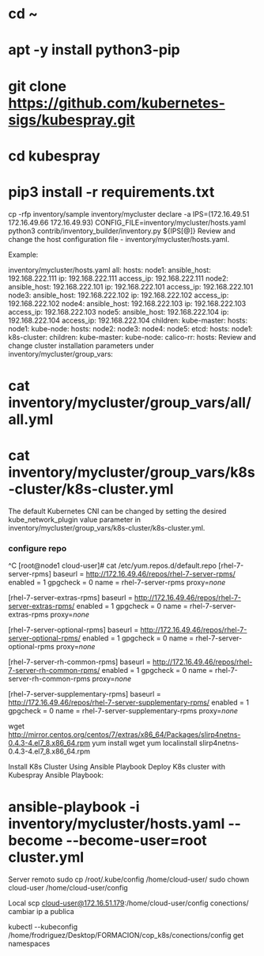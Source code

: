 # cd ~
# apt -y install python3-pip
# git clone https://github.com/kubernetes-sigs/kubespray.git
# cd kubespray
# pip3 install -r requirements.txt
cp -rfp inventory/sample inventory/mycluster
declare -a IPS=(172.16.49.51 172.16.49.66  172.16.49.93)
CONFIG_FILE=inventory/mycluster/hosts.yaml python3 contrib/inventory_builder/inventory.py ${IPS[@]}
Review and change the host configuration file - inventory/mycluster/hosts.yaml.

Example:

inventory/mycluster/hosts.yaml
all:
  hosts:
    node1:
      ansible_host: 192.168.222.111
      ip: 192.168.222.111
      access_ip: 192.168.222.111
    node2:
      ansible_host: 192.168.222.101
      ip: 192.168.222.101
      access_ip: 192.168.222.101
    node3:
      ansible_host: 192.168.222.102
      ip: 192.168.222.102
      access_ip: 192.168.222.102
    node4:
      ansible_host: 192.168.222.103
      ip: 192.168.222.103
      access_ip: 192.168.222.103
    node5:
      ansible_host: 192.168.222.104
      ip: 192.168.222.104
      access_ip: 192.168.222.104
  children:
    kube-master:
      hosts:
        node1:
    kube-node:
      hosts:
        node2:
        node3:
        node4:
        node5:
    etcd:
      hosts:
        node1:
    k8s-cluster:
      children:
        kube-master:
        kube-node:
    calico-rr:
      hosts:
Review and change cluster installation parameters under inventory/mycluster/group_vars:

# cat inventory/mycluster/group_vars/all/all.yml
# cat inventory/mycluster/group_vars/k8s-cluster/k8s-cluster.yml
The default Kubernetes CNI can be changed by setting the desired kube_network_plugin value parameter in inventory/mycluster/group_vars/k8s-cluster/k8s-cluster.yml.


### configure repo

^C
[root@node1 cloud-user]# cat /etc/yum.repos.d/default.repo 
[rhel-7-server-rpms]
baseurl = http://172.16.49.46/repos/rhel-7-server-rpms/
enabled = 1
gpgcheck = 0
name = rhel-7-server-rpms
proxy=_none_

[rhel-7-server-extras-rpms]
baseurl = http://172.16.49.46/repos/rhel-7-server-extras-rpms/
enabled = 1
gpgcheck = 0
name = rhel-7-server-extras-rpms
proxy=_none_

[rhel-7-server-optional-rpms]
baseurl = http://172.16.49.46/repos/rhel-7-server-optional-rpms/
enabled = 1
gpgcheck = 0
name = rhel-7-server-optional-rpms
proxy=_none_

[rhel-7-server-rh-common-rpms]
baseurl = http://172.16.49.46/repos/rhel-7-server-rh-common-rpms/
enabled = 1
gpgcheck = 0
name = rhel-7-server-rh-common-rpms
proxy=_none_

[rhel-7-server-supplementary-rpms]
baseurl = http://172.16.49.46/repos/rhel-7-server-supplementary-rpms/
enabled = 1
gpgcheck = 0
name = rhel-7-server-supplementary-rpms
proxy=_none_




wget http://mirror.centos.org/centos/7/extras/x86_64/Packages/slirp4netns-0.4.3-4.el7_8.x86_64.rpm
yum install wget
yum localinstall slirp4netns-0.4.3-4.el7_8.x86_64.rpm

Install K8s Cluster Using Ansible Playbook
Deploy K8s cluster with Kubespray Ansible Playbook:

# ansible-playbook -i inventory/mycluster/hosts.yaml --become --become-user=root cluster.yml
Server remoto
 sudo cp /root/.kube/config /home/cloud-user/
sudo chown cloud-user /home/cloud-user/config 

Local
scp cloud-user@172.16.51.179:/home/cloud-user/config conections/
cambiar ip a publica 

 kubectl --kubeconfig /home/frodriguez/Desktop/FORMACION/cop_k8s/conections/config get namespaces
